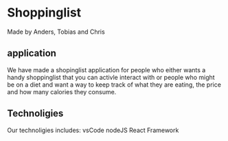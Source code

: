 # Shoppinglist

Made by Anders, Tobias and Chris


## application
We have made a shopinglist application for people who either wants a handy shoppinglist that you can activle interact with or people who might be on a diet and want a way to keep track of what they are eating, the price and how many calories they consume. 


## Technoligies
Our technoligies includes: 
vsCode 
nodeJS
React Framework
